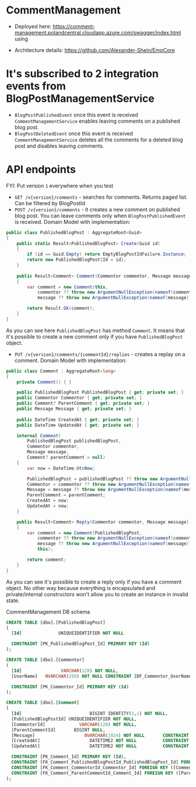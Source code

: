 # CommentManagement

- Deployed here: https://comment-management.polandcentral.cloudapp.azure.com/swagger/index.html using 

- Architecture details: https://github.com/Alexander-Shein/EmpCore

# It's subscribed to 2 integration events from BlogPostManagementService
- `BlogPostPublishedEvent` once this event is received `CommentManagementService` enables leaving comments on a published blog post.
- `BlogPostDeletedEvent` once this event is received `CommentManagementService` deletes all the comments for a deleted blog post and disables leaving comments.

# API endpoints

FYI: Put version `1` everywhere when you test

- `GET /v{version}/comments` - searches for comments. Returns paged list. Can be filtered by BlogPostId
- `POST /v{version}/comments` - it creates a new comment on published blog post. You can leave comments only when `BlogPostPublishedEvent` is received. Domain Model with implementation:
```csharp
public class PublishedBlogPost : AggregateRoot<Guid>
{
    public static Result<PublishedBlogPost> Create(Guid id)
    {
        if (id == Guid.Empty) return EmptyBlogPostIdFailure.Instance;
        return new PublishedBlogPost{Id = id};
    }
    
    public Result<Comment> Comment(Commentor commentor, Message message)
    {
        var comment = new Comment(this,
            commentor ?? throw new ArgumentNullException(nameof(commentor)),
            message ?? throw new ArgumentNullException(nameof(message)));

        return Result.Ok(comment);
    }
}
```
As you can see here `PublishedBlogPost` has method `Comment`. It means that it's possible to create a new comment only if you have `PublishedBlogPost` object. 
- `PUT /v{version}/comments/{commentId}/replies` - creates a replay on a comment. Domain Model with implementation:
```csharp
public class Comment : AggregateRoot<long>
{
    private Comment() { }

    public PublishedBlogPost PublishedBlogPost { get; private set; }
    public Commentor Commentor { get; private set; }
    public Comment? ParentComment { get; private set; }
    public Message Message { get; private set; }
    
    public DateTime CreatedAt { get; private set; }
    public DateTime UpdatedAt { get; private set; }

    internal Comment(
        PublishedBlogPost publishedBlogPost,
        Commentor commentor,
        Message message,
        Comment? parentComment = null)
    {
        var now = DateTime.UtcNow;

        PublishedBlogPost = publishedBlogPost ?? throw new ArgumentNullException(nameof(publishedBlogPost));
        Commentor = commentor ?? throw new ArgumentNullException(nameof(commentor));
        Message = message ?? throw new ArgumentNullException(nameof(message));
        ParentComment = parentComment;
        CreatedAt = now;
        UpdatedAt = now;
    }

    public Result<Comment> Reply(Commentor commentor, Message message)
    {
        var comment = new Comment(PublishedBlogPost,
            commentor ?? throw new ArgumentNullException(nameof(commentor)),
            message ?? throw new ArgumentNullException(nameof(message)),
            this);

        return comment;
    }
}
```
As you can see it's possible to create a reply only if you have a comment object. No other way because everything is encapsulated and private/internal constructors won't allow you to create an instance in invalid state.

CommentManagement DB schema
```SQL
CREATE TABLE [dbo].[PublishedBlogPost]
(
  [Id]				UNIQUEIDENTIFIER NOT NULL

  CONSTRAINT [PK_PublishedBlogPost_Id] PRIMARY KEY (Id)
);

CREATE TABLE [dbo].[Commentor]
(
  [Id]				 VARCHAR(128) NOT NULL,
  [UserName]   NVARCHAR(256) NOT NULL CONSTRAINT [DF_Commentor_UserName] DEFAULT '',

  CONSTRAINT [PK_Commentor_Id] PRIMARY KEY (Id)
);

CREATE TABLE [dbo].[Comment]
(
  [Id]					        BIGINT IDENTITY(1,1) NOT NULL,
  [PublishedBlogPostId]	UNIQUEIDENTIFIER NOT NULL,
  [CommentorId]			    VARCHAR(128) NOT NULL,
  [ParentCommentId]		  BIGINT NULL,
  [Message]				      NVARCHAR(1024) NOT NULL		CONSTRAINT [DF_Comment_Message] DEFAULT '',
  [CreatedAt]				    DATETIME2 NOT NULL			CONSTRAINT [DF_Comment_CreatedAt] DEFAULT GETDATE(),
  [UpdatedAt]				    DATETIME2 NOT NULL			CONSTRAINT [DF_Comment_UpdatedAt] DEFAULT GETDATE(),

  CONSTRAINT [PK_Comment_Id] PRIMARY KEY (Id),
  CONSTRAINT [FK_Comment_PublishedBlogPostId_PublishedBlogPost_Id] FOREIGN KEY ([PublishedBlogPostId]) REFERENCES [dbo].[PublishedBlogPost]([Id]),
  CONSTRAINT [FK_Comment_CommentorId_Commentor_Id] FOREIGN KEY ([CommentorId]) REFERENCES [dbo].[Commentor]([Id]),
  CONSTRAINT [FK_Comment_ParentCommentId_Comment_Id] FOREIGN KEY ([ParentCommentId]) REFERENCES [dbo].[Comment]([Id])
);



```
